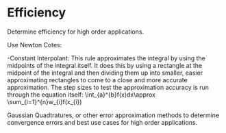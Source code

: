 Efficiency
==========

Determine efficiency for high order applications.

Use Newton Cotes:

-Constant Interpolant:
This rule approximates the integral by using the midpoints of the integral itself. It does this by using a
rectangle at the midpoint of the integral and then dividing them up into smaller, easier approximating
rectangles to come to a close and more accurate approximation. The step sizes to test the approximation
accuracy is run through the equation itself:
\int_{a}^{b}f(x)dx\approx \sum_{i=1}^{n}w_{i}f(x_{i})  




Gaussian Quadtratures, or other error approximation methods to determine convergence errors and best use cases for high order applications. 
